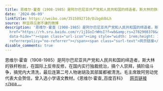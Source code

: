 ```yaml
---
title: 恩维尔·霍查（1908-1985）是阿尔巴尼亚共产党和人民共和国的缔造者，斯大林的铁杆粉丝，在国际上反帝反修，在国内实行独裁统治，搞个人崇拜，搞阶级斗争，搞党...
date: '2024-06-09'
linkTitle: https://weibo.com/3515092710/OibgddbLh
source: 种豆得瓜谢不谦的微博
description: '恩维尔·霍查（1908-1985）是阿尔巴尼亚共产党和人民共和国的缔造者，斯大林的铁杆粉丝，在国际上反帝反修，在国内实行独裁统治，搞个人崇拜，搞阶级斗争，搞党内大清洗，最后连第二号人物谢胡及其部属都被清洗。毛主席致阿劳动党代表大会贺信，曾入选小学语文教材。《恩维尔·霍查_百度百科》<a
  href="https://rh.sru.baidu.com/r/1jIGoIrWHsI?f=wb&amp;rs=2782908378&amp;ruk=PQY30DpoxPW_XaUo1EV90w&amp;u=f1f12d8a32fdad61"
  data-hide=""><span class="url-icon"><img style="width: 1rem;height: 1rem" src="https://h5.sinaimg.cn/upload/2015/09/25/3/timeline_card_small_web_default.png"
  referrerpolicy="no-referrer"></span><span class="surl-text">网页链接</spa ...'
disable_comments: true
---
```

恩维尔·霍查（1908-1985）是阿尔巴尼亚共产党和人民共和国的缔造者，斯大林的铁杆粉丝，在国际上反帝反修，在国内实行独裁统治，搞个人崇拜，搞阶级斗争，搞党内大清洗，最后连第二号人物谢胡及其部属都被清洗。毛主席致阿劳动党代表大会贺信，曾入选小学语文教材。《恩维尔·霍查_百度百科》<a href="https://rh.sru.baidu.com/r/1jIGoIrWHsI?f=wb&amp;rs=2782908378&amp;ruk=PQY30DpoxPW_XaUo1EV90w&amp;u=f1f12d8a32fdad61" data-hide=""><span class="url-icon"><img style="width: 1rem;height: 1rem" src="https://h5.sinaimg.cn/upload/2015/09/25/3/timeline_card_small_web_default.png" referrerpolicy="no-referrer"></span><span class="surl-text">网页链接</spa ...